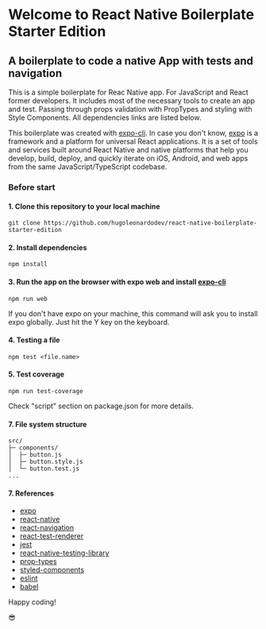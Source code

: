 # Welcome to React Native Boilerplate Starter Edition

## A boilerplate to code a native App with tests and navigation

This is a simple boilerplate for Reac Native app. For JavaScript and React former developers. It includes most of the necessary tools to create an app and test. Passing through props validation with PropTypes and styling with Style Components. All dependencies links are listed below.

This boilerplate was created with [expo-cli](https://docs.expo.io/workflow/expo-cli/). In case you don't know, [expo](https://docs.expo.io/) is a framework and a platform for universal React applications. It is a set of tools and services built around React Native and native platforms that help you develop, build, deploy, and quickly iterate on iOS, Android, and web apps from the same JavaScript/TypeScript codebase.

### Before start

#### 1. Clone this repository to your local machine

`git clone https://github.com/hugoleonardodev/react-native-boilerplate-starter-edition`

#### 2. Install dependencies

`npm install`

#### 3. Run the app on the browser with expo web and install [expo-cli](https://docs.expo.io/workflow/expo-cli/)

`npm run web`

If you don't have expo on your machine, this command will ask you to install expo globally. Just hit the Y key on the keyboard.

#### 4. Testing a file

`npm test <file.name>`

#### 5. Test coverage

`npm run test-coverage`

Check "script" section on package.json for more details.

#### 7. File system structure

```
src/
├─ components/
│  ├─ button.js
│  ├─ button.style.js
│  └─ button.test.js
...
```

#### 7. References

* [expo](https://docs.expo.io/)
* [react-native](https://reactnative.dev/)
* [react-navigation](https://reactnavigation.org/)
* [react-test-renderer](https://www.npmjs.com/package/react-test-renderer/v/16.13.0)
* [jest](https://jestjs.io/)
* [react-native-testing-library](https://callstack.github.io/react-native-testing-library/)
* [prop-types](https://www.npmjs.com/package/prop-types)
* [styled-components](https://styled-components.com/)
* [eslint](https://eslint.org/)
* [babel](https://babeljs.io/)

Happy coding!

😎

